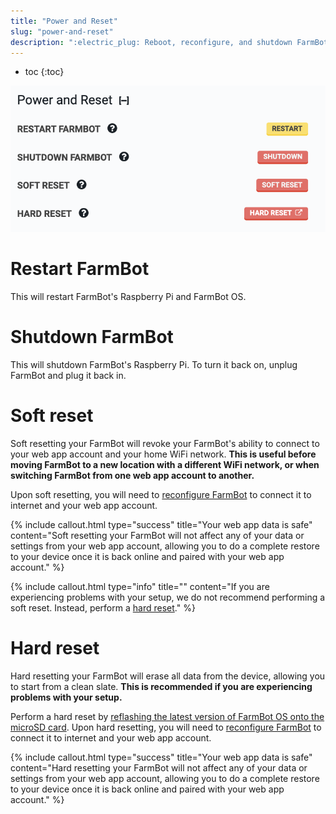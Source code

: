 ```yaml
---
title: "Power and Reset"
slug: "power-and-reset"
description: ":electric_plug: Reboot, reconfigure, and shutdown FarmBot.\n[Open these settings in the app](https://my.farm.bot/app/designer/settings?highlight=power_and_reset)"
---
```


* toc
{:toc}


![power and reset](_images/power_and_reset.png)

# Restart FarmBot

This will restart FarmBot's Raspberry Pi and FarmBot OS.

# Shutdown FarmBot

This will shutdown FarmBot's Raspberry Pi. To turn it back on, unplug FarmBot and plug it back in.

# Soft reset

Soft resetting your FarmBot will revoke your FarmBot's ability to connect to your web app account and your home WiFi network. **This is useful before moving FarmBot to a new location with a different WiFi network, or when switching FarmBot from one web app account to another.**

Upon soft resetting, you will need to [reconfigure FarmBot](http://configure.farm.bot) to connect it to internet and your web app account.

{%
include callout.html
type="success"
title="Your web app data is safe"
content="Soft resetting your FarmBot will not affect any of your data or settings from your web app account, allowing you to do a complete restore to your device once it is back online and paired with your web app account."
%}

{%
include callout.html
type="info"
title=""
content="If you are experiencing problems with your setup, we do not recommend performing a soft reset. Instead, perform a [hard reset](#hard-reset)."
%}

# Hard reset

Hard resetting your FarmBot will erase all data from the device, allowing you to start from a clean slate. **This is recommended if you are experiencing problems with your setup.**

Perform a hard reset by [reflashing the latest version of FarmBot OS onto the microSD card](../../FarmBot-OS/farmbot-os.md#installation). Upon hard resetting, you will need to [reconfigure FarmBot](http://configure.farm.bot) to connect it to internet and your web app account.

{%
include callout.html
type="success"
title="Your web app data is safe"
content="Hard resetting your FarmBot will not affect any of your data or settings from your web app account, allowing you to do a complete restore to your device once it is back online and paired with your web app account."
%}

